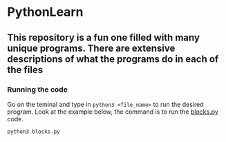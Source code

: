 # PythonLearn

## This repository is a fun one filled with many unique programs. There are extensive descriptions of what the programs do in each of the files

### Running the code

Go on the teminal and type in `python3 <file_name>` to run the desired program. Look at the example below, the command is to run the <a href="https://github.com/ipy06/PythonLearn/blob/master/blocks.py">blocks.py</a> code.

```md
python3 blocks.py
```
